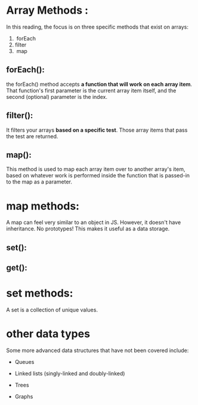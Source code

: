 # Array Methods :
In this reading, the focus is on three specific methods that exist on arrays:

1.  forEach 
2. filter
3.  map

## forEach():
the forEach() method accepts **a function that will work on each array item**. That function's first parameter is the current array item itself, and the second (optional) parameter is the index.

## filter():
It filters your arrays **based on a specific test**. Those array items that pass the test are returned.

## map():
This method is used to map each array item over to another array's item, based on whatever work is performed inside the function that is passed-in to the map as a parameter.


# map methods:
A map can feel very similar to an object in JS.
However, it doesn't have inheritance. No prototypes! This makes it useful as a data storage.
## set():
## get():

# set methods:
A set is a collection of unique values.

# other data types
Some more advanced data structures that have not been covered include:

- Queues
    
- Linked lists (singly-linked and doubly-linked)
    
- Trees
    
- Graphs